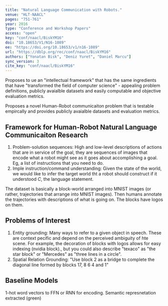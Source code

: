 ```yaml
---
title: "Natural Language Communication with Robots."
venue: "HLT-NAACL"
pages: "751-761"
year: 2016
type: "Conference and Workshop Papers"
access: "open"
key: "conf/naacl/BiskYM16"
doi: "10.18653/V1/N16-1089"
ee: "https://doi.org/10.18653/v1/n16-1089"
url: "https://dblp.org/rec/conf/naacl/BiskYM16"
authors: ["Yonatan Bisk", "Deniz Yuret", "Daniel Marcu"]
sync_version: 3
cite_key: "conf/naacl/BiskYM16"
---
```


Proposes to ue an "intellectual framework" that has the same ingredients that have "transformed the field of computer science" - appealing problem definitions, publicly avaialble datasets and easily computable and objective evaluation metrics.

Proposes a novel Human-Robot communicaiton problem that is testable empircally and provides publicly avaialble datasets and evaluation metrics.

## Framework for Human-Robot Natural Language Communicaiton Research

1. Problem-solution sequences: High and low-level descriptions of actions that are in service of the goal, they are sequences of images that encode what a robot might see as it goes about accomplishing a goal. Eg, a list of instructions that you need to do.
2. Imple instruction/command understanding: Given the state of the world, we would like to infer the target world tht a robot should construct if it understood $C$, the language statement.

The dataset is basically a block-world arranged into MNIST images (or rather, trajectories that arrange into MNIST images). Then humans annotate the trajectories with descriptions of what is going on. The blocks have logos on them.

## Problems of Interest

1. Entity grounding: Many ways to refer to a given object in speech. These are context pecific and depend on the perceived ambiguity of hte scene. For example, the decoration of blocks with logos allows for easy indexing (nvidia block)., but you could also describe "texaco" as "the star block" or "Mercedes" as "three lines in a circle".
2. Spatial Relation Grounding: "Use block 2 as a bridge to complete the diagonal line formed by blocks 17, 8 6 4 and 1"


## Baseline Models

1-hot word vectors to FFN or RNN for encoding. Semantic represnetation extracted (green)